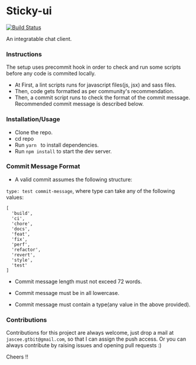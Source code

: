 # Sticky-ui
[![Build Status](https://travis-ci.org/jasce/sticky-ui.svg?branch=jas-react-setup)](https://travis-ci.org/jasce/sticky-ui)

An integratable chat client.

### Instructions

The setup uses precommit hook in order to check and run some scripts before any code is commited locally.

- At First, a lint scripts runs for javascript files(js, jsx) and sass files.
- Then, code gets formatted as per community's recommendation.
- Then, a commit script runs to check the format of the commit message. Recommended commit message is described below.


### Installation/Usage

- Clone the repo.
- cd repo
- Run ```yarn ``` to install dependencies.
- Run ``` npm install ``` to start the dev server.

### Commit Message Format

- A valid commit assumes the following structure:
 
 ```type: test commit-message```, where type can take any of the following values:

```
[
  'build',
  'ci',
  'chore',
  'docs',
  'feat',
  'fix',
  'perf',
  'refactor',
  'revert',
  'style',
  'test'
]
```
 - Commit message length must not exceed 72 words.

 - Commit message must be in all lowercase.

 - Commit message must contain a type(any value in the above provided).


### Contributions

Contributions for this project are always welcome, just drop a mail at ```jascee.gtbit@gmail.com```, so that I can assign the push access. Or you can always contribute by raising issues and opening pull requests :)

Cheers !!
